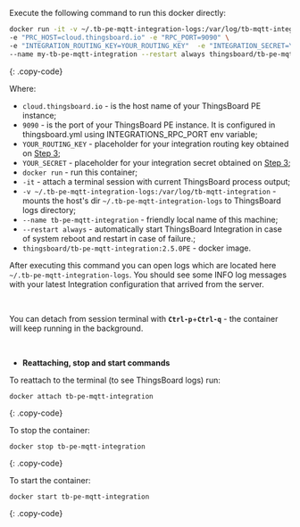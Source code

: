 Execute the following command to run this docker directly:

```bash
docker run -it -v ~/.tb-pe-mqtt-integration-logs:/var/log/tb-mqtt-integration \
-e "PRC_HOST=cloud.thingsboard.io" -e "RPC_PORT=9090" \
-e "INTEGRATION_ROUTING_KEY=YOUR_ROUTING_KEY"  -e "INTEGRATION_SECRET=YOUR_SECRET " \
--name my-tb-pe-mqtt-integration --restart always thingsboard/tb-pe-mqtt-integration:2.5.0PE
```
{: .copy-code}

Where: 
    
- `cloud.thingsboard.io` - is the host name of your ThingsBoard PE instance;
- `9090` - is the port of your ThingsBoard PE instance. It is configured in thingsboard.yml using INTEGRATIONS_RPC_PORT env variable;    
- `YOUR_ROUTING_KEY` - placeholder for your integration routing key obtained on [Step 3](/docs/user-guide/integrations/remote-integrations/#step-3-save-remote-integration-credentials);
- `YOUR_SECRET` - placeholder for your integration secret obtained on [Step 3](/docs/user-guide/integrations/remote-integrations/#step-3-save-remote-integration-credentials);
- `docker run`              - run this container;
- `-it`                     - attach a terminal session with current ThingsBoard process output;
- `-v ~/.tb-pe-mqtt-integration-logs:/var/log/tb-mqtt-integration`   - mounts the host's dir `~/.tb-pe-mqtt-integration-logs` to ThingsBoard logs directory;
- `--name tb-pe-mqtt-integration`             - friendly local name of this machine;
- `--restart always`        - automatically start ThingsBoard Integration in case of system reboot and restart in case of failure.;
- `thingsboard/tb-pe-mqtt-integration:2.5.0PE`          - docker image.

After executing this command you can open logs which are located here `~/.tb-pe-mqtt-integration-logs`. 
You should see some INFO log messages with your latest Integration configuration that arrived from the server.

<br/>

You can detach from session terminal with **`Ctrl-p`**+**`Ctrl-q`** - the container will keep running in the background.

<br/>

- **Reattaching, stop and start commands**

To reattach to the terminal (to see ThingsBoard logs) run:

```
docker attach tb-pe-mqtt-integration
```
{: .copy-code}

To stop the container:

```
docker stop tb-pe-mqtt-integration
```
{: .copy-code}

To start the container:

```
docker start tb-pe-mqtt-integration
```
{: .copy-code}
